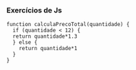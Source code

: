 ### Exercícios de Js
```
function calculaPrecoTotal(quantidade) {
  if (quantidade < 12) {
  return quantidade*1.3
  } else {
    return quantidade*1
  }
}
```